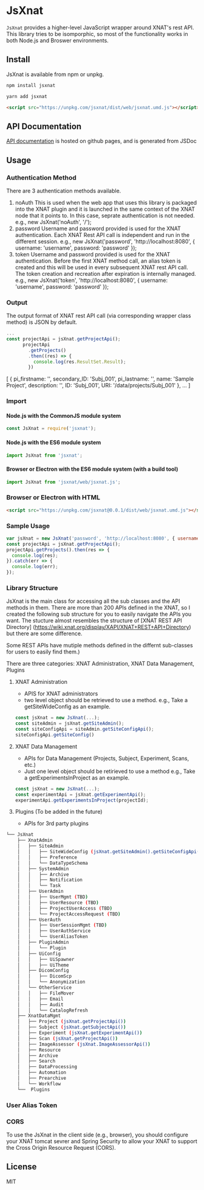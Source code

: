 # JsXnat

`JsXnat` provides a higher-level JavaScript wrapper around XNAT's rest API.
This library tries to be isomporphic, so most of the functionality works in both Node.js and Broswer environments.


## Install
JsXnat is available from npm or unpkg.
```javascript
npm install jsxnat
```
```javascript
yarn add jsxnat
```
```html
<script src="https://unpkg.com/jsxnat/dist/web/jsxnat.umd.js"></script>
```

## API Documentation
[API documentation](https://woonchancho.github.io/jsxnat/) is hosted on github pages, and is generated from JSDoc

## Usage

### Authentication Method
There are 3 authentication methods available.
1. noAuth
This is used when the web app that uses this library is packaged into the XNAT plugin and it is launched in the same context of the XNAT node that it points to. In this case, seprate authentication is not needed.
e.g., new JsXnat('noAuth', '/');
2. password
Username and password provided is used for the XNAT authentication. Each XNAT Rest API call is independent and run in the different session.
e.g., new JsXnat('password', 'http://localhost:8080', { username: 'username', password: 'password' });
3. token
Username and password provided is used for the XNAT authentication. Before the first XNAT method call, an alias token is created and this will be used in every subsequent XNAT rest API call. The token creation and recreation after expiration is internally managed.
e.g., new JsXnat('token', 'http://localhost:8080', { username: 'username', password: 'password' });

### Output
The output format of XNAT rest API call (via corresponding wrapper class method) is JSON by default.
```javascript
...
const projectApi = jsXnat.getProjectApi();
      projectApi
        .getProjects()
        .then((res) => {
          console.log(res.ResultSet.Result);
        })
```
[
  {
    pi_firstname: '',
    secondary_ID: 'Subj_001',
    pi_lastname: '',
    name: 'Sample Project',
    description: '',
    ID: 'Subj_001',
    URI: '/data/projects/Subj_001'
  },
  ...
]

### Import

#### Node.js with the CommonJS module system
```javascript
const JsXnat = require('jsxnat');
```

#### Node.js with the ES6 module system
```javascript
import JsXnat from 'jsxnat';
```


#### Browser or Electron with the ES6 module system (with a build tool)
```javascript
import JsXnat from 'jsxnat/web/jsxnat.js';
```

### Browser or Electron with HTML
```html
<script src="https://unpkg.com/jsxnat@0.0.1/dist/web/jsxnat.umd.js"></script>
```

### Sample Usage
```javascript
var jsXnat = new JsXnat('password', 'http://localhost:8080', { username: 'username', password: 'password' });
const projectApi = jsXnat.getProjectApi();
projectApi.getProjects().then(res => {
  console.log(res);
}).catch(err => {
  console.log(err);
});
```

### Library Structure
JsXnat is the main class for accessing all the sub classes and the API methods in them.
There are more than 200 APIs defined in the XNAT, so I created the following sub structure for you to easily navigate the APIs you want. The stucture almost resembles the structure of [XNAT REST API Directory] (https://wiki.xnat.org/display/XAPI/XNAT+REST+API+Directory) but there are some difference.

Some REST APIs have mutiple methods defined in the differnt sub-classes for users to easily find them.)

There are three categories: XNAT Administration, XNAT Data Management, Plugins
1. XNAT Administration
    - APIS for XNAT administrators
    - two level object should be retrieved to use a method.
    e.g., Take a getSiteWideConfig as an example.
    ```javascript
    const jsXnat = new JsXnat(...);
    const siteAdmin = jsXnat.getSiteAdmin();
    const siteConfigApi = siteAdmin.getSiteConfigApi();
    siteConfigApi.getSiteConfig()
    ```

2. XNAT Data Management
    - APIs for Data Management (Projects, Subject, Experiment, Scans, etc.)
    - Just one level object should be retirieved to use a method
    e.g., Take a getExperimentsInProject as an example.
    ```javascript
    const jsXnat = new JsXnat(...);
    const experimentApi = jsXnat.getExperimentApi();
    experimentApi.getExperimentsInProject(projectId);
    ```

3. Plugins (To be added in the future)
    - APIs for 3rd party plugins

```bash
└── JsXnat
    ├── XnatAdmin
    │   ├── SiteAdmin
    │   │   ├── SiteWideConfig (jsXnat.getSiteAdmin().getSiteConfigApi())
    │   │   ├── Preference
    │   │   └── DataTypeSchema
    │   ├── SystemAdmin
    │   │   ├── Archive
    │   │   ├── Notification
    │   │   └── Task
    │   ├── UserAdmin
    │   │   ├── UserMgmt (TBD)
    │   │   ├── UserResource (TBD)
    │   │   ├── ProjectUserAccess (TBD)
    │   │   └── ProjectAccessRequest (TBD)
    │   ├── UserAuth
    │   │   ├── UserSessionMgmt (TBD)
    │   │   ├── UserAuthService
    │   │   └── UserAliasToken
    │   ├── PluginAdmin
    │   │   └── Plugin
    │   ├── UiConfig
    │   │   ├── UiSpawner
    │   │   ├── UiTheme
    │   ├── DicomConfig
    │   │   ├── DicomScp
    │   │   └── Anonymization
    │   └── OtherService
    │   │   ├── FileMover
    │   │   ├── Email
    │   │   ├── Audit
    │   │   └── CatalogRefresh
    ├── XnatDataMgmt
    │   ├── Project (jsXnat.getProjectApi())
    │   ├── Subject (jsXnat.getSubjectApi())
    │   ├── Experiment (jsXnat.getExperimentApi())
    │   ├── Scan (jsXnat.getProjectApi())
    │   ├── ImageAssessor (jsXnat.ImageAssessorApi())
    │   ├── Resource
    │   ├── Archive
    │   ├── Search
    │   ├── DataProcessing
    │   ├── Automation
    │   ├── Prearchive
    │   └── Workflow
    └──  Plugins

```

### User Alias Token


### CORS
To use the JsXnat in the client side (e.g., browser), you should configure your XNAT tomcat sevrer and Spring Security to allow your XNAT to support the Cross Origin Resource Request (CORS).

## License

MIT